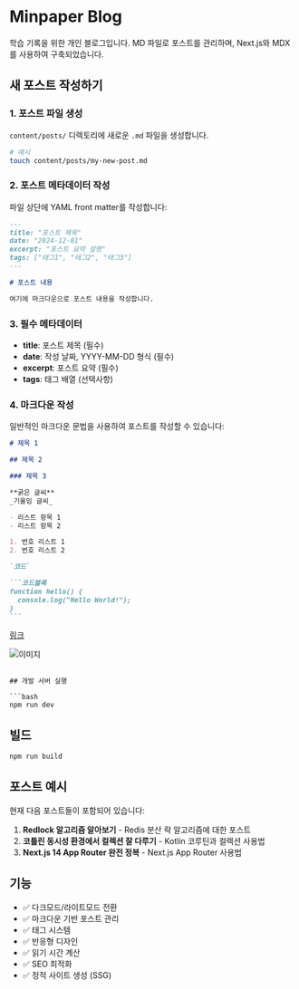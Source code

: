 # Minpaper Blog

학습 기록을 위한 개인 블로그입니다. MD 파일로 포스트를 관리하며, Next.js와 MDX를 사용하여 구축되었습니다.

## 새 포스트 작성하기

### 1. 포스트 파일 생성

`content/posts/` 디렉토리에 새로운 `.md` 파일을 생성합니다.

```bash
# 예시
touch content/posts/my-new-post.md
```

### 2. 포스트 메타데이터 작성

파일 상단에 YAML front matter를 작성합니다:

```markdown
---
title: "포스트 제목"
date: "2024-12-01"
excerpt: "포스트 요약 설명"
tags: ["태그1", "태그2", "태그3"]
---

# 포스트 내용

여기에 마크다운으로 포스트 내용을 작성합니다.
```

### 3. 필수 메타데이터

- **title**: 포스트 제목 (필수)
- **date**: 작성 날짜, YYYY-MM-DD 형식 (필수)
- **excerpt**: 포스트 요약 (필수)
- **tags**: 태그 배열 (선택사항)

### 4. 마크다운 작성

일반적인 마크다운 문법을 사용하여 포스트를 작성할 수 있습니다:

````markdown
# 제목 1

## 제목 2

### 제목 3

**굵은 글씨**
_기울임 글씨_

- 리스트 항목 1
- 리스트 항목 2

1. 번호 리스트 1
2. 번호 리스트 2

`코드`

```코드블록
function hello() {
  console.log("Hello World!");
}
```
````

[링크](https://example.com)

![이미지](image-url)

````

## 개발 서버 실행

```bash
npm run dev
````

## 빌드

```bash
npm run build
```

## 포스트 예시

현재 다음 포스트들이 포함되어 있습니다:

1. **Redlock 알고리즘 알아보기** - Redis 분산 락 알고리즘에 대한 포스트
2. **코틀린 동시성 환경에서 컬렉션 잘 다루기** - Kotlin 코루틴과 컬렉션 사용법
3. **Next.js 14 App Router 완전 정복** - Next.js App Router 사용법

## 기능

- ✅ 다크모드/라이트모드 전환
- ✅ 마크다운 기반 포스트 관리
- ✅ 태그 시스템
- ✅ 반응형 디자인
- ✅ 읽기 시간 계산
- ✅ SEO 최적화
- ✅ 정적 사이트 생성 (SSG)
